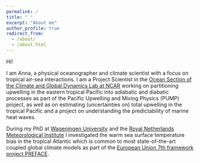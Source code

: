 ```yaml
---
permalink: /
title: " "
excerpt: "About me"
author_profile: true
redirect_from: 
  - /about/
  - /about.html
---
```


<!-- <img src="/files/website_banner.png" 
     alt="Designer Jessica Loriaux"
	   title="Designer Jessica Loriaux"/> -->

Hi!

I am Anna, a physical oceanographer and climate scientist with a focus on tropical air-sea interactions. I am a Project Scientist in the [Ocean Section of the Climate and Global Dynamics Lab at NCAR](http://www.cgd.ucar.edu/oce/?ref=hp) working on partitioning upwelling in the eastern tropical Pacific into adiabatic and diabatic processes as part of the Pacific Upwelling and Mixing Physics (PUMP) project, as well as on estimating (uncertainties on) total upwelling in the tropical Pacific and a project on understanding the predictability of marine heat waves. 

During my PhD at [Wageningen University](https://www.wur.nl/en/Research-Results/Chair-groups/Environmental-Sciences/Meteorology-and-Air-Quality-Group.htm) and the [Royal Netherlands Meteorological Institute](https://www.knmi.nl/research/weather-climate-models) I investigated the warm sea surface temperature bias in the tropical Atlantic which is common to most state-of-the-art coupled global climate models as part of the [European Union 7th framework project PREFACE](https://preface.w.uib.no/). 


